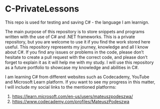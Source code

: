 # C-PrivateLessons
This repo is used for testing and saving C# - the language I am learnign.

The main purpose of this repository is to store snippets and programs written with the use of C# and .NET frameworks. This is a private repository, but you are welcome to use it if you find the work stored here useful. This repository represents my journey, knowledge and all I know about C#. If you find any issues or problems in the code, please don’t hesitate to create a pull request with the correct code, and please don’t forget to explain it as it will help me with my study. I will use this repository as a future portfolio to showcase my knowledge and abilities in C#.

I am learning C# from different websites such as Codecademy, YouTube and Microsoft Learn platform. If you want to see my progress in this matter, I will include my social links to the mentioned platforms:

1. https://learn.microsoft.com/en-us/users/mateuszpodeszwa/ <br>
2. https://www.codecademy.com/profiles/MateuszPodeszwa
